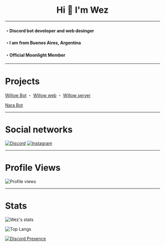 <h1 align="center">Hi 👋 I'm Wez</h1>

---

<h4>・Discord bot developer and web desinger</h4>

<h4>・I am from Buenos Aires, Argentina</h4>

<h4>・Official Moonlight Member</h4>

---

# Projects

[Willow Bot](https://dsc.gg/willow-bot) ・ [Willow web](https://willowbot.munlai.fun) ・ [Willow server](https://discord.gg/ynNWwPRgv2)

[Nara Bot](https://discord.com/oauth2/authorize?client_id=977278077539323984&permissions=1377409760503&scope=bot)


---

# Social networks

[![Discord](https://img.shields.io/badge/Discord-7289DA?style=for-the-badge&logo=discord&logoColor=white)](https://discord.com/users/759233882926350346) [![Instagram](https://img.shields.io/badge/Instagram-e91e63?style=for-the-badge&logo=instagram&logoColor=white)](https://instagram.com/wezz_dev)

---
# Profile Views

![Profile views](https://komarev.com/ghpvc/?username=ImWezzz) 

---
# Stats
![Wez's stats](https://github-readme-stats.vercel.app/api?username=imwezzz&theme=github_dark&show_icons=true) 

![Top Langs](https://github-readme-stats.vercel.app/api/top-langs/?username=imwezzz&layout=compact&langs_count=7&theme=tokyonight)

[![Discord Presence](https://lanyard.cnrad.dev/api/759233882926350346?borderRadius=20px&hideDiscrim=true&theme=tokyonight)](https://discord.com/users/759233882926350346)
